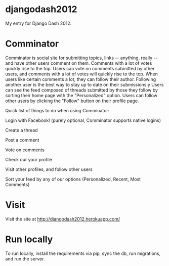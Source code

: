 djangodash2012
==============

My entry for Django Dash 2012.

Comminator
==============

Comminator is social site for submitting topics, links -- anything, really -- and have other users comment on them. Comments with a lot of votes quickly rise to the top. Users can vote on comments submitted by other users, and comments with a lot of votes will quickly rise to the top. When users like certain comments a lot, they can follow their author. Following another user is the best way to stay up to date on their submissions.y Users can see the feed composed of threads submitted by those they follow by sorting their home page with the "Personalized" option. Users can follow other users by clicking the "Follow" button on their profile page.


Quick list of things to do when using Comminator:


Login with Facebook! (purely optional, Comminator supports native logins)


Create a thread


Post a comment


Vote on comments


Check our your profile


Visit other profiles, and follow other users


Sort your feed by any of our options (Personalized, Recent, Most Comments)

Visit
==============


Visit the site at http://djangodash2012.herokuapp.com/


Run locally
==============

To run locally, install the requirements via pip, sync the db, run migrations, and run the server.